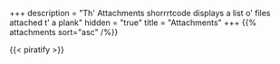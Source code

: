 +++
description = "Th' Attachments shorrrtcode displays a list o' files attached t' a plank"
hidden = "true"
title = "Attachments"
+++
{{% attachments sort="asc" /%}}

{{< piratify >}}